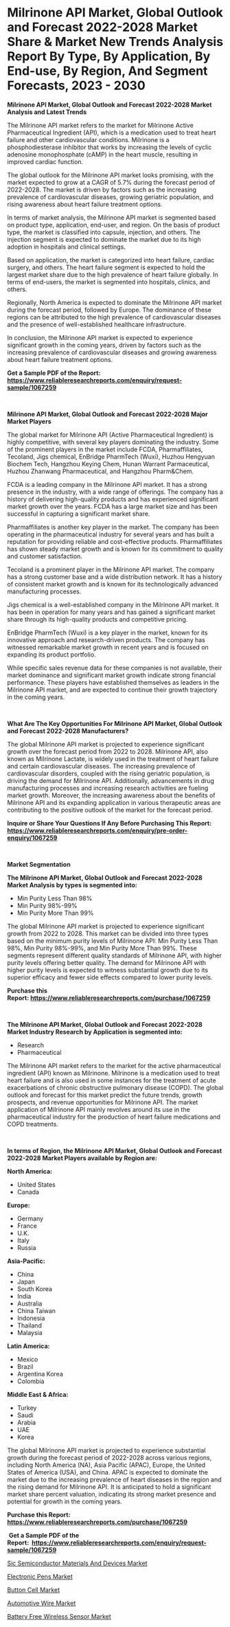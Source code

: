 <p><h1>Milrinone API Market, Global Outlook and Forecast 2022-2028 Market Share & Market New Trends Analysis Report By Type, By Application, By End-use, By Region, And Segment Forecasts, 2023 - 2030</h1></p><p><strong>Milrinone API Market, Global Outlook and Forecast 2022-2028 Market Analysis and Latest Trends</strong></p>
<p><p>The Milrinone API market refers to the market for Milrinone Active Pharmaceutical Ingredient (API), which is a medication used to treat heart failure and other cardiovascular conditions. Milrinone is a phosphodiesterase inhibitor that works by increasing the levels of cyclic adenosine monophosphate (cAMP) in the heart muscle, resulting in improved cardiac function.</p><p>The global outlook for the Milrinone API market looks promising, with the market expected to grow at a CAGR of 5.7% during the forecast period of 2022-2028. The market is driven by factors such as the increasing prevalence of cardiovascular diseases, growing geriatric population, and rising awareness about heart failure treatment options.</p><p>In terms of market analysis, the Milrinone API market is segmented based on product type, application, end-user, and region. On the basis of product type, the market is classified into capsule, injection, and others. The injection segment is expected to dominate the market due to its high adoption in hospitals and clinical settings.</p><p>Based on application, the market is categorized into heart failure, cardiac surgery, and others. The heart failure segment is expected to hold the largest market share due to the high prevalence of heart failure globally. In terms of end-users, the market is segmented into hospitals, clinics, and others.</p><p>Regionally, North America is expected to dominate the Milrinone API market during the forecast period, followed by Europe. The dominance of these regions can be attributed to the high prevalence of cardiovascular diseases and the presence of well-established healthcare infrastructure.</p><p>In conclusion, the Milrinone API market is expected to experience significant growth in the coming years, driven by factors such as the increasing prevalence of cardiovascular diseases and growing awareness about heart failure treatment options.</p></p>
<p><strong>Get a Sample PDF of the Report:&nbsp; <a href="https://www.reliableresearchreports.com/enquiry/request-sample/1067259">https://www.reliableresearchreports.com/enquiry/request-sample/1067259</a></strong></p>
<p>&nbsp;</p>
<p><strong>Milrinone API Market, Global Outlook and Forecast 2022-2028 Major Market Players</strong></p>
<p><p>The global market for Milrinone API (Active Pharmaceutical Ingredient) is highly competitive, with several key players dominating the industry. Some of the prominent players in the market include FCDA, Pharmaffiliates, Tecoland, Jigs chemical, EnBridge PharmTech (Wuxi), Huzhou Hengyuan Biochem Tech, Hangzhou Keying Chem, Hunan Warrant Parmaceutical, Huzhou Zhanwang Pharmaceutical, and Hangzhou Pharm&Chem.</p><p>FCDA is a leading company in the Milrinone API market. It has a strong presence in the industry, with a wide range of offerings. The company has a history of delivering high-quality products and has experienced significant market growth over the years. FCDA has a large market size and has been successful in capturing a significant market share.</p><p>Pharmaffiliates is another key player in the market. The company has been operating in the pharmaceutical industry for several years and has built a reputation for providing reliable and cost-effective products. Pharmaffiliates has shown steady market growth and is known for its commitment to quality and customer satisfaction.</p><p>Tecoland is a prominent player in the Milrinone API market. The company has a strong customer base and a wide distribution network. It has a history of consistent market growth and is known for its technologically advanced manufacturing processes.</p><p>Jigs chemical is a well-established company in the Milrinone API market. It has been in operation for many years and has gained a significant market share through its high-quality products and competitive pricing.</p><p>EnBridge PharmTech (Wuxi) is a key player in the market, known for its innovative approach and research-driven products. The company has witnessed remarkable market growth in recent years and is focused on expanding its product portfolio.</p><p>While specific sales revenue data for these companies is not available, their market dominance and significant market growth indicate strong financial performance. These players have established themselves as leaders in the Milrinone API market, and are expected to continue their growth trajectory in the coming years.</p></p>
<p>&nbsp;</p>
<p><strong>What Are The Key Opportunities For Milrinone API Market, Global Outlook and Forecast 2022-2028 Manufacturers?</strong></p>
<p><p>The global Milrinone API market is projected to experience significant growth over the forecast period from 2022 to 2028. Milrinone API, also known as Milrinone Lactate, is widely used in the treatment of heart failure and certain cardiovascular diseases. The increasing prevalence of cardiovascular disorders, coupled with the rising geriatric population, is driving the demand for Milrinone API. Additionally, advancements in drug manufacturing processes and increasing research activities are fueling market growth. Moreover, the increasing awareness about the benefits of Milrinone API and its expanding application in various therapeutic areas are contributing to the positive outlook of the market for the forecast period.</p></p>
<p><strong>Inquire or Share Your Questions If Any Before Purchasing This Report: <a href="https://www.reliableresearchreports.com/enquiry/pre-order-enquiry/1067259">https://www.reliableresearchreports.com/enquiry/pre-order-enquiry/1067259</a></strong></p>
<p>&nbsp;</p>
<p><strong>Market Segmentation</strong></p>
<p><strong>The Milrinone API Market, Global Outlook and Forecast 2022-2028 Market Analysis by types is segmented into:</strong></p>
<p><ul><li>Min Purity Less Than 98%</li><li>Min Purity 98%-99%</li><li>Min Purity More Than 99%</li></ul></p>
<p><p>The global Milrinone API market is projected to experience significant growth from 2022 to 2028. This market can be divided into three types based on the minimum purity levels of Milrinone API: Min Purity Less Than 98%, Min Purity 98%-99%, and Min Purity More Than 99%. These segments represent different quality standards of Milrinone API, with higher purity levels offering better quality. The demand for Milrinone API with higher purity levels is expected to witness substantial growth due to its superior efficacy and fewer side effects compared to lower purity levels.</p></p>
<p><strong>Purchase this Report:&nbsp;<a href="https://www.reliableresearchreports.com/purchase/1067259">https://www.reliableresearchreports.com/purchase/1067259</a></strong></p>
<p>&nbsp;</p>
<p><strong>The Milrinone API Market, Global Outlook and Forecast 2022-2028 Market Industry Research by Application is segmented into:</strong></p>
<p><ul><li>Research</li><li>Pharmaceutical</li></ul></p>
<p><p>The Milrinone API market refers to the market for the active pharmaceutical ingredient (API) known as Milrinone. Milrinone is a medication used to treat heart failure and is also used in some instances for the treatment of acute exacerbations of chronic obstructive pulmonary disease (COPD). The global outlook and forecast for this market predict the future trends, growth prospects, and revenue opportunities for Milrinone API. The market application of Milrinone API mainly revolves around its use in the pharmaceutical industry for the production of heart failure medications and COPD treatments.</p></p>
<p>&nbsp;</p>
<p><strong>In terms of Region, the Milrinone API Market, Global Outlook and Forecast 2022-2028 Market Players available by Region are:</strong></p>
<p>
    <p> <strong> North America: </strong>
        <ul>
            <li>United States</li>
            <li>Canada</li>
        </ul>
        </p> 
    <p> <strong> Europe: </strong>
        <ul>
            <li>Germany</li>
            <li>France</li>
            <li>U.K.</li>
            <li>Italy</li>
            <li>Russia</li>
        </ul>
        </p> 
    <p> <strong> Asia-Pacific: </strong>
        <ul>
            <li>China</li>
            <li>Japan</li>
            <li>South Korea</li>
            <li>India</li>
            <li>Australia</li>
            <li>China Taiwan</li>
            <li>Indonesia</li>
            <li>Thailand</li>
            <li>Malaysia</li>
        </ul>
        </p> 
    <p> <strong> Latin America: </strong>
        <ul>
            <li>Mexico</li>
            <li>Brazil</li>
            <li>Argentina Korea</li>
            <li>Colombia</li>
        </ul>
        </p> 
    <p> <strong> Middle East & Africa: </strong>
        <ul>
            <li>Turkey</li>
            <li>Saudi</li>
            <li>Arabia</li>
            <li>UAE</li>
            <li>Korea</li>
        </ul>
    </p>
    </p>
<p><p>The global Milrinone API market is projected to experience substantial growth during the forecast period of 2022-2028 across various regions, including North America (NA), Asia Pacific (APAC), Europe, the United States of America (USA), and China. APAC is expected to dominate the market due to the increasing prevalence of heart diseases in the region and the rising demand for Milrinone API. It is anticipated to hold a significant market share percent valuation, indicating its strong market presence and potential for growth in the coming years.</p></p>
<p><strong>Purchase this Report: <a href="https://www.reliableresearchreports.com/purchase/1067259">https://www.reliableresearchreports.com/purchase/1067259</a></strong></p>
<p>&nbsp;<strong>Get a Sample PDF of the Report:&nbsp;&nbsp;<a href="https://www.reliableresearchreports.com/enquiry/request-sample/1067259">https://www.reliableresearchreports.com/enquiry/request-sample/1067259</a></strong></p>
<p><strong></strong></p>
<p><p><a href="https://www.reportprime.com/sic-semiconductor-materials-and-devices-r5240">Sic Semiconductor Materials And Devices Market</a></p><p><a href="https://medium.com/@geneeffertz/electronic-pens-market-size-growth-forecast-2023-2030-919526a741e9">Electronic Pens Market</a></p><p><a href="https://www.linkedin.com/pulse/button-cell-market-research-report-provides-thorough-industry-8ygve/">Button Cell Market</a></p><p><a href="https://www.linkedin.com/pulse/automotive-wire-market-insights-players-forecast-till-54u4e/">Automotive Wire Market</a></p><p><a href="https://www.reportprime.com/battery-free-wireless-sensor-r5237">Battery Free Wireless Sensor Market</a></p></p>